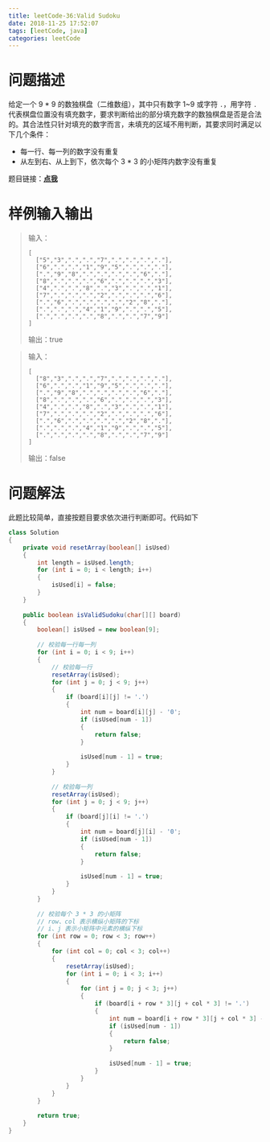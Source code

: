 ```yaml
---
title: leetCode-36:Valid Sudoku
date: 2018-11-25 17:52:07
tags: [leetCode, java]
categories: leetCode
---
```


# 问题描述

给定一个 9 * 9 的数独棋盘（二维数组），其中只有数字 1~9 或字符 `.`，用字符 `.` 代表棋盘位置没有填充数字，要求判断给出的部分填充数字的数独棋盘是否是合法的。其合法性只针对填充的数字而言，未填充的区域不用判断，其要求同时满足以下几个条件：

* 每一行、每一列的数字没有重复
* 从左到右、从上到下，依次每个 3 * 3 的小矩阵内数字没有重复

题目链接：**[点我](https://leetcode.com/problems/valid-sudoku/)**

<!-- more -->

# 样例输入输出

> 输入：
>
> ```
> [
>   ["5","3",".",".","7",".",".",".","."],
>   ["6",".",".","1","9","5",".",".","."],
>   [".","9","8",".",".",".",".","6","."],
>   ["8",".",".",".","6",".",".",".","3"],
>   ["4",".",".","8",".","3",".",".","1"],
>   ["7",".",".",".","2",".",".",".","6"],
>   [".","6",".",".",".",".","2","8","."],
>   [".",".",".","4","1","9",".",".","5"],
>   [".",".",".",".","8",".",".","7","9"]
> ]
> ```
>
> 输出：true

> 输入：
>
> ```
> [
>   ["8","3",".",".","7",".",".",".","."],
>   ["6",".",".","1","9","5",".",".","."],
>   [".","9","8",".",".",".",".","6","."],
>   ["8",".",".",".","6",".",".",".","3"],
>   ["4",".",".","8",".","3",".",".","1"],
>   ["7",".",".",".","2",".",".",".","6"],
>   [".","6",".",".",".",".","2","8","."],
>   [".",".",".","4","1","9",".",".","5"],
>   [".",".",".",".","8",".",".","7","9"]
> ]
> ```
>
> 输出：false

# 问题解法

此题比较简单，直接按题目要求依次进行判断即可。代码如下

```java
class Solution 
{
    private void resetArray(boolean[] isUsed)
    {
        int length = isUsed.length;
        for (int i = 0; i < length; i++)
        {
            isUsed[i] = false;
        }
    }
    
    public boolean isValidSudoku(char[][] board) 
    {
        boolean[] isUsed = new boolean[9];
        
        // 校验每一行每一列
        for (int i = 0; i < 9; i++)
        {
            // 校验每一行
            resetArray(isUsed);
            for (int j = 0; j < 9; j++)
            {
                if (board[i][j] != '.')
                {
                    int num = board[i][j] - '0';
                    if (isUsed[num - 1])
                    {
                        return false;
                    }
                    
                    isUsed[num - 1] = true;
                }
            }
            
            // 校验每一列
            resetArray(isUsed);
            for (int j = 0; j < 9; j++)
            {
                if (board[j][i] != '.')
                {
                    int num = board[j][i] - '0';
                    if (isUsed[num - 1])
                    {
                        return false;
                    }
                    
                    isUsed[num - 1] = true;
                }
            }
        }
        
        // 校验每个 3 * 3 的小矩阵
        // row、col 表示横纵小矩阵的下标
        // i、j 表示小矩阵中元素的横纵下标
        for (int row = 0; row < 3; row++)
        {
            for (int col = 0; col < 3; col++)
            {
                resetArray(isUsed);
                for (int i = 0; i < 3; i++)
                {
                    for (int j = 0; j < 3; j++)
                    {
                        if (board[i + row * 3][j + col * 3] != '.')
                        {
                            int num = board[i + row * 3][j + col * 3] - '0';
                            if (isUsed[num - 1])
                            {
                                return false;
                            }
                            
                            isUsed[num - 1] = true;
                        }
                    }
                }
            }
        }
        
        return true;
    }
}
```


